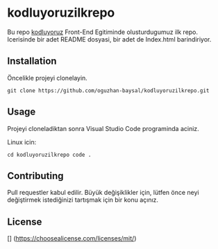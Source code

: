 # kodluyoruzilkrepo

Bu repo [kodluyoruz](https://www.kodluyoruz.org/) Front-End Egitiminde olusturdugumuz ilk repo. Icerisinde bir adet README dosyasi, bir adet de Index.html barindiriyor.


## Installation


Öncelikle projeyi clonelayin.

`git clone https://github.com/oguzhan-baysal/kodluyoruzilkrepo.git`



## Usage

Projeyi cloneladiktan sonra Visual Studio Code programinda aciniz.

Linux icin:

`cd kodluyoruzilkrepo code .`


## Contributing

Pull requestler kabul edilir. Büyük değişiklikler için, lütfen önce neyi değiştirmek istediğinizi tartışmak için bir konu açınız.

## License

[] (https://choosealicense.com/licenses/mit/)
